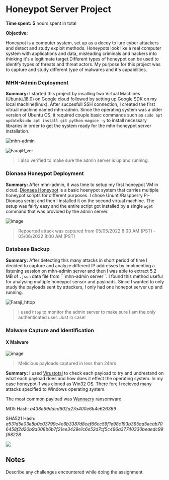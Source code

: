 # Honeypot Server Project

**Time spent:** **5** hours spent in total

**Objective:** 

Honeypot is a computer system, set up as a decoy to lure cyber attackers and detect and study exploit methods. Honeypots look like a real computer system with applications and data, misleading criminals and hackers into thinking it's a legitimate target.Different types of honeypot can be used to identify types of threats and threat actors. My purpose for this project was to capture and study different type of malwares and it's capabilities.
### MHN-Admin Deployment

**Summary:**
I started this project by insalling two Virtual Machines (Ubuntu_18.0) on Google cloud followed by setting up Google SDK on my local machine(linux). After succesfull SSH connection, I created the first vitrual machine named mhn-admin. Since the operating system was a older version of Ubuntu OS, it required couple basic commands such as ```sudo apt update```&```sudo apt install git python-magice -y``` to install necessary libraries in order to get the system ready for the mhn-honeypot server installation.

![mhn-admin](https://user-images.githubusercontent.com/96266650/167210911-dcfcf77d-65f3-4647-9eaa-90d151939fc2.gif)

![FarajiR_ver](https://user-images.githubusercontent.com/96266650/167216387-149f2273-6812-42f6-8d5e-4b33884e4d67.gif)


> I also verified to make sure the admin server is up and running.


### Dionaea Honeypot Deployment 

**Summary:**
After mhn-admin, it was time to setup my first honeypot VM in cloud. [Dionaea Honeypot](https://www.honeynet.org/) is a basic hoenypot system that carries multiple honeypot scripts for different purposes. I chose Ununti/Raspberry Pi-Dionaea script and then I installed it on the second virtual machine. The setup was fairly easy and the entire script got installed by a single ```wget``` command that was provided by the admin server. 


![image](https://user-images.githubusercontent.com/96266650/167217176-1858902e-e795-41a8-b520-83fe3c2f3192.png)
> Repoerted attack was captured from 05/05/2022 8:00 AM (PST) - 05/06/2022 8:00 AM (PST)

### Database Backup

**Summary:** After detecting this many attacks in short period of time I decided to capture and analyze different IP addresses by implmenting a listening session on mhn-admin server and then I was able to extract 5.2 MB of ```.json``` data file from ```mhn-admin server``. I found this method useful for analysing multiple honeypot sensor and payloads. Since I wanted to only study the payloads sent by attackers, I only had one honepot server up and running. 

![Faraji_httop](https://user-images.githubusercontent.com/96266650/167225545-f3f36105-7415-4a4d-96f4-5b28a393589f.gif)
> I used ```htop``` to monitor the admin server to make sure I am the only authenticated user. Just in case!


### Malware Capture and Identification

#### X Malware
![image](https://user-images.githubusercontent.com/96266650/167226029-5664fe34-0ef8-4905-9c9b-8fafcdd29729.png)
> Melicious payloads captured in less than 24hrs

**Summary:** I used [Virustotal](https://www.virustotal.com/gui/home/upload) to check each payload to try and undrestand on what each payload does and how does it effect the operating system. In my case honeypot-1 was cloned as Win32 OS. There fore I recieved many attacks specified to Windows operating system.

The most common payload was [Wannacry](https://www.cisa.gov/uscert/sites/default/files/FactSheets/NCCIC%20ICS_FactSheet_WannaCry_Ransomware_S508C.pdf) ransomware.

MD5 Hash: *a438e69ddcd602a27a400e6b4e626369*

SHA521 Hash: *a531d5e03e8b0c03799c4c6b3387d8cef66cc59f1e98c193b395ad5ecab706458f2d20b9d008b6b7f21ee3429e1c6e52d7cf5c496a37740330beaedc99f68228*

<img src="x-malware.gif">

## Notes

Describe any challenges encountered while doing the assignment.
